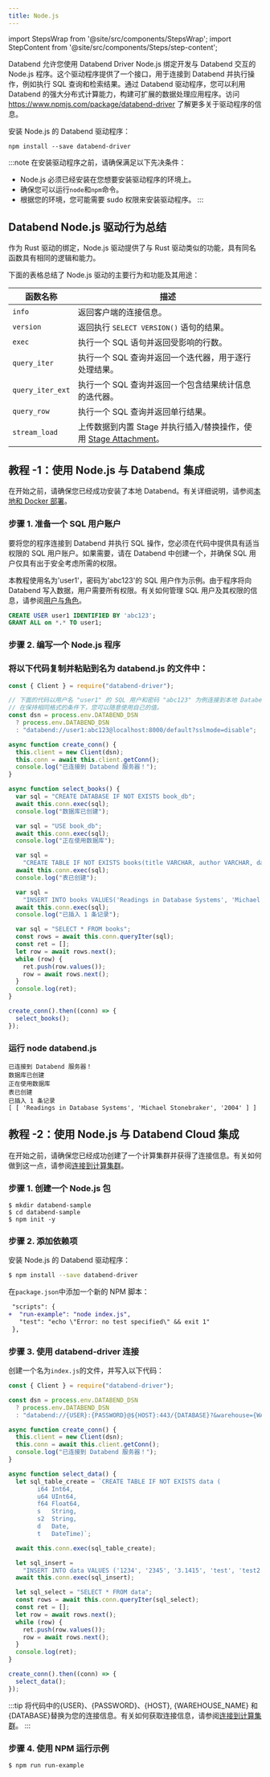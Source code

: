 ```yaml
---
title: Node.js
---
```


import StepsWrap from '@site/src/components/StepsWrap';
import StepContent from '@site/src/components/Steps/step-content';

Databend 允许您使用 Databend Driver Node.js 绑定开发与 Databend 交互的 Node.js 程序。这个驱动程序提供了一个接口，用于连接到 Databend 并执行操作，例如执行 SQL 查询和检索结果。通过 Databend 驱动程序，您可以利用 Databend 的强大分布式计算能力，构建可扩展的数据处理应用程序。访问 https://www.npmjs.com/package/databend-driver 了解更多关于驱动程序的信息。

安装 Node.js 的 Databend 驱动程序：

```shell
npm install --save databend-driver
```

:::note
在安装驱动程序之前，请确保满足以下先决条件：

- Node.js 必须已经安装在您想要安装驱动程序的环境上。
- 确保您可以运行`node`和`npm`命令。
- 根据您的环境，您可能需要 sudo 权限来安装驱动程序。
:::

## Databend Node.js 驱动行为总结

作为 Rust 驱动的绑定，Node.js 驱动提供了与 Rust 驱动类似的功能，具有同名函数具有相同的逻辑和能力。

下面的表格总结了 Node.js 驱动的主要行为和功能及其用途：

| 函数名称         | 描述                                                                                                                  |
| ---------------- | --------------------------------------------------------------------------------------------------------------------- |
| `info`           | 返回客户端的连接信息。                                                                                                |
| `version`        | 返回执行 `SELECT VERSION()` 语句的结果。                                                                              |
| `exec`           | 执行一个 SQL 语句并返回受影响的行数。                                                                                 |
| `query_iter`     | 执行一个 SQL 查询并返回一个迭代器，用于逐行处理结果。                                                                 |
| `query_iter_ext` | 执行一个 SQL 查询并返回一个包含结果统计信息的迭代器。                                                                 |
| `query_row`      | 执行一个 SQL 查询并返回单行结果。                                                                                     |
| `stream_load`    | 上传数据到内置 Stage 并执行插入/替换操作，使用 [Stage Attachment](/developer/apis/http#stage-attachment)。 |

## 教程 -1：使用 Node.js 与 Databend 集成

在开始之前，请确保您已经成功安装了本地 Databend。有关详细说明，请参阅[本地和 Docker 部署](/guides/deploy/deploy/non-production/deploying-local)。

### 步骤 1. 准备一个 SQL 用户账户

要将您的程序连接到 Databend 并执行 SQL 操作，您必须在代码中提供具有适当权限的 SQL 用户账户。如果需要，请在 Databend 中创建一个，并确保 SQL 用户仅具有出于安全考虑所需的权限。

本教程使用名为'user1'，密码为'abc123'的 SQL 用户作为示例。由于程序将向 Databend 写入数据，用户需要所有权限。有关如何管理 SQL 用户及其权限的信息，请参阅[用户与角色](/sql/sql-commands/ddl/user/)。

```sql
CREATE USER user1 IDENTIFIED BY 'abc123';
GRANT ALL on *.* TO user1;
```

### 步骤 2. 编写一个 Node.js 程序

<StepsWrap>

<StepContent number="1">

### 将以下代码复制并粘贴到名为 databend.js 的文件中：

```js title='databend.js'
const { Client } = require("databend-driver");

// 下面的代码以用户名 "user1" 的 SQL 用户和密码 "abc123" 为例连接到本地 Databend 实例。
// 在保持相同格式的条件下，您可以随意使用自己的值。
const dsn = process.env.DATABEND_DSN
  ? process.env.DATABEND_DSN
  : "databend://user1:abc123@localhost:8000/default?sslmode=disable";

async function create_conn() {
  this.client = new Client(dsn);
  this.conn = await this.client.getConn();
  console.log("已连接到 Databend 服务器！");
}

async function select_books() {
  var sql = "CREATE DATABASE IF NOT EXISTS book_db";
  await this.conn.exec(sql);
  console.log("数据库已创建");

  var sql = "USE book_db";
  await this.conn.exec(sql);
  console.log("正在使用数据库");

  var sql =
    "CREATE TABLE IF NOT EXISTS books(title VARCHAR, author VARCHAR, date VARCHAR)";
  await this.conn.exec(sql);
  console.log("表已创建");

  var sql =
    "INSERT INTO books VALUES('Readings in Database Systems', 'Michael Stonebraker', '2004')";
  await this.conn.exec(sql);
  console.log("已插入 1 条记录");

  var sql = "SELECT * FROM books";
  const rows = await this.conn.queryIter(sql);
  const ret = [];
  let row = await rows.next();
  while (row) {
    ret.push(row.values());
    row = await rows.next();
  }
  console.log(ret);
}

create_conn().then((conn) => {
  select_books();
});
```

</StepContent>

<StepContent number="2">

### 运行 node databend.js

```text
已连接到 Databend 服务器！
数据库已创建
正在使用数据库
表已创建
已插入 1 条记录
[ [ 'Readings in Database Systems', 'Michael Stonebraker', '2004' ] ]
```

</StepContent>

</StepsWrap>

## 教程 -2：使用 Node.js 与 Databend Cloud 集成

在开始之前，请确保您已经成功创建了一个计算集群并获得了连接信息。有关如何做到这一点，请参阅[连接到计算集群](/guides/cloud/using-databend-cloud/warehouses#connecting)。

### 步骤 1. 创建一个 Node.js 包

```shell
$ mkdir databend-sample
$ cd databend-sample
$ npm init -y
```

### 步骤 2. 添加依赖项

安装 Node.js 的 Databend 驱动程序：

```bash
$ npm install --save databend-driver
```

在`package.json`中添加一个新的 NPM 脚本：

```diff
 "scripts": {
+  "run-example": "node index.js",
   "test": "echo \"Error: no test specified\" && exit 1"
 },
```

### 步骤 3. 使用 databend-driver 连接

创建一个名为`index.js`的文件，并写入以下代码：

```javascript
const { Client } = require("databend-driver");

const dsn = process.env.DATABEND_DSN
  ? process.env.DATABEND_DSN
  : "databend://{USER}:{PASSWORD}@${HOST}:443/{DATABASE}?&warehouse={WAREHOUSE_NAME}"; 

async function create_conn() {
  this.client = new Client(dsn);
  this.conn = await this.client.getConn();
  console.log("已连接到 Databend 服务器！");
}

async function select_data() {
  let sql_table_create = `CREATE TABLE IF NOT EXISTS data (
		i64 Int64,
		u64 UInt64,
		f64 Float64,
		s   String,
		s2  String,
		d   Date,
		t   DateTime)`;

  await this.conn.exec(sql_table_create);

  let sql_insert =
    "INSERT INTO data VALUES ('1234', '2345', '3.1415', 'test', 'test2', '2021-01-01', '2021-01-01 00:00:00');";
  await this.conn.exec(sql_insert);

  let sql_select = "SELECT * FROM data";
  const rows = await this.conn.queryIter(sql_select);
  const ret = [];
  let row = await rows.next();
  while (row) {
    ret.push(row.values());
    row = await rows.next();
  }
  console.log(ret);
}

create_conn().then((conn) => {
  select_data();
});
```

:::tip
将代码中的{USER}、{PASSWORD}、{HOST}, {WAREHOUSE_NAME} 和 {DATABASE}替换为您的连接信息。有关如何获取连接信息，请参阅[连接到计算集群](/guides/cloud/using-databend-cloud/warehouses#connecting)。
:::

### 步骤 4. 使用 NPM 运行示例

```shell
$ npm run run-example
```
